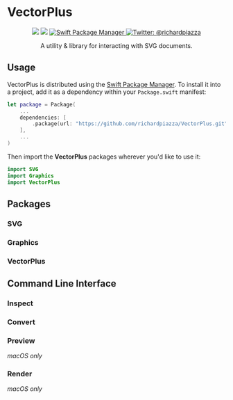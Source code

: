 # VectorPlus

<p align="center">
    <img src="https://github.com/richardpiazza/VectorPlus/workflows/Swift/badge.svg?branch=master" />
    <img src="https://img.shields.io/badge/Swift-5.2-orange.svg" />
    <a href="https://swift.org/package-manager">
        <img src="https://img.shields.io/badge/swiftpm-compatible-brightgreen.svg?style=flat" alt="Swift Package Manager" />
    </a>
    <a href="https://twitter.com/richardpiazza">
        <img src="https://img.shields.io/badge/twitter-@richardpiazza-blue.svg?style=flat" alt="Twitter: @richardpiazza" />
    </a>
</p>

<p align="center">A utility &amp; library for interacting with SVG documents.</p>

## Usage

VectorPlus is distributed using the [Swift Package Manager](https://swift.org/package-manager). To install it into a project, add it as a dependency within your `Package.swift` manifest:

```swift
let package = Package(
    ...
    dependencies: [
        .package(url: "https://github.com/richardpiazza/VectorPlus.git", from: "0.1.0")
    ],
    ...
)
```

Then import the **VectorPlus** packages wherever you'd like to use it:

```swift
import SVG
import Graphics
import VectorPlus
```

## Packages

### SVG

### Graphics

### VectorPlus

## Command Line Interface

### Inspect

### Convert

### Preview
_macOS only_

### Render
_macOS only_
